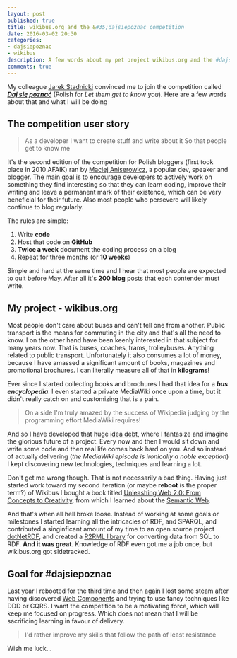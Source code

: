 ```yaml
---
layout: post
published: true
title: wikibus.org and the &#35;dajsiepoznac competition
date: 2016-03-02 20:30
categories:
- dajsiepoznac
- wikibus
description: A few words about my pet project wikibus.org and the #dajsiepoznac competition
comments: true
---
```


My colleague [Jarek Stadnicki][jareczek] convinced me to join the competition called ***[Daj się poznać][dajsiepoznac]*** 
(Polish for *Let them get to know you*). Here are a few words about that and what I will be doing

<!--more-->

## The competition user story

> As a developer
> I want to create stuff and write about it
> So that people get to know me

It's the second edition of the competition for Polish bloggers (first took place in 2010 AFAIK) ran by [Maciej Aniserowicz][maniserowicz],
a popular dev, speaker and blogger. The main goal is to encourage developers to actively work on something they find 
interesting so that they can learn coding, improve their writing and leave a permanent mark of their existence, which 
can be very beneficial for their future. Also most people who persevere will likely continue to blog regularly.

The rules are simple:

1. Write **code**
1. Host that code on **GitHub**
1. **Twice a week** document the coding process on a blog
1. Repeat for three months (or **10 weeks**)

Simple and hard at the same time and I hear that most people are expected to quit before May. After all it's **200 blog**
posts that each contender must write.

## My project - wikibus.org

Most people don't care about buses and can't tell one from another. Public transport is the means for commuting in the
city and that's all the need to know. I on the other hand have been keenly interested in that subject for many years now.
That is buses, coaches, trams, trolleybuses. Anything related to public transport. Unfortunately it also consumes a lot of
money, because I have amassed a significant amount of books, magazines and promotional brochures. I can literally measure
all of that in **kilograms**!

Ever since I started collecting books and brochures I had that idea for a ***bus encyclopedia***. I even started a private
MediaWiki once upon a time, but it didn't really catch on and customizing that is a pain. 

> On a side I'm truly amazed by the success of Wikipedia judging by the programming effort MediaWiki requires!

And so I have developed that huge [idea debt][idea-debt], where I fantasize and imagine the glorious future of a project.
Every now and then I would sit down and write some code and then real life comes back hard on you. And so instead of 
actually delivering (*the MediaWiki episode is ironically a noble exception*) I kept discovering new technologies, 
techniques and learning a lot. 

Don't get me wrong though. That is not necessarily a bad thing. Having just started work toward my second iteration (or 
maybe **reboot** is the proper term?) of Wikibus I bought a book titled [Unleashing Web 2.0: From Concepts to Creativity][amazon],
from which I learned about the [Semantic Web][semweb]. 

And that's when all hell broke loose. Instead of working at some goals or milestones I started learning all the intricacies
of RDF, and SPARQL, and contributed a singinficant amount of my time to an open source project [dotNetRDF][dotNetRDF],
and created a [R2RML library][r2rml4net] for converting data from SQL to RDF. **And it was great**. Knowledge of RDF even 
got me a job once, but wikibus.org got sidetracked. 

## Goal for #dajsiepoznac

Last year I rebooted for the third time and then again I lost some steam after having discovered [Web Components][wc] and
trying to use fancy techniques like DDD or CQRS. I want the competition to be a motivating force, which will keep me focused
on progress. Which does not mean that I will be sacrificing learning in favour of delivery.

> I'd rather improve my skills that follow the path of least resistance

Wish me luck...

[jareczek]: https://twitter.com/j_stadnicki
[dajsiepoznac]: http://www.maciejaniserowicz.com/daj-sie-poznac/
[maniserowicz]: http://twitter.com/maniserowicz
[idea-debt]: http://jessicaabel.com/2016/01/27/idea-debt/
[amazon]: http://www.amazon.com/gp/product/0123740347
[semweb]: https://en.wikipedia.org/wiki/Semantic_Web
[dotNetRDF]: http://www.dotnetrdf.org/
[r2rml4net]: http://r2rml.net
[wc]: http://webcomponents.org/